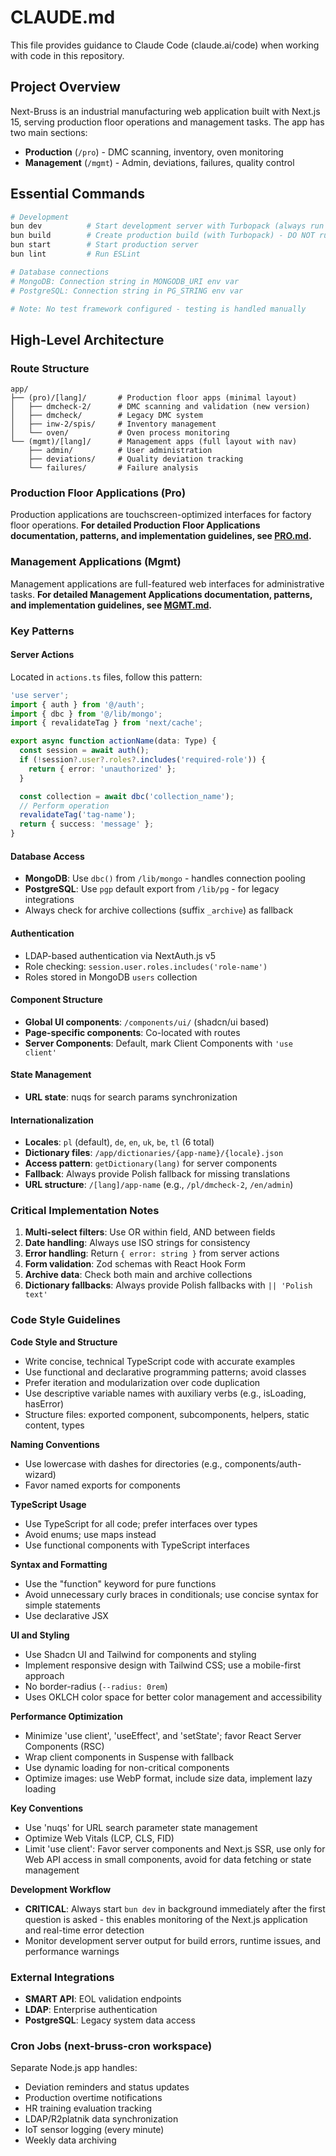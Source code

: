 # CLAUDE.md

This file provides guidance to Claude Code (claude.ai/code) when working with code in this repository.

## Project Overview

Next-Bruss is an industrial manufacturing web application built with Next.js 15, serving production floor operations and management tasks. The app has two main sections:

- **Production** (`/pro`) - DMC scanning, inventory, oven monitoring
- **Management** (`/mgmt`) - Admin, deviations, failures, quality control

## Essential Commands

```bash
# Development
bun dev          # Start development server with Turbopack (always run in background)
bun build        # Create production build (with Turbopack) - DO NOT run while bun dev is running
bun start        # Start production server
bun lint         # Run ESLint

# Database connections
# MongoDB: Connection string in MONGODB_URI env var
# PostgreSQL: Connection string in PG_STRING env var

# Note: No test framework configured - testing is handled manually
```

## High-Level Architecture

### Route Structure

```
app/
├── (pro)/[lang]/       # Production floor apps (minimal layout)
│   ├── dmcheck-2/      # DMC scanning and validation (new version)
│   ├── dmcheck/        # Legacy DMC system
│   ├── inw-2/spis/     # Inventory management
│   └── oven/           # Oven process monitoring
└── (mgmt)/[lang]/      # Management apps (full layout with nav)
    ├── admin/          # User administration
    ├── deviations/     # Quality deviation tracking
    └── failures/       # Failure analysis
```

### Production Floor Applications (Pro)

Production applications are touchscreen-optimized interfaces for factory floor operations. **For detailed Production Floor Applications documentation, patterns, and implementation guidelines, see [PRO.md](PRO.md).**

### Management Applications (Mgmt)

Management applications are full-featured web interfaces for administrative tasks. **For detailed Management Applications documentation, patterns, and implementation guidelines, see [MGMT.md](MGMT.md).**

### Key Patterns

#### Server Actions

Located in `actions.ts` files, follow this pattern:

```typescript
'use server';
import { auth } from '@/auth';
import { dbc } from '@/lib/mongo';
import { revalidateTag } from 'next/cache';

export async function actionName(data: Type) {
  const session = await auth();
  if (!session?.user?.roles?.includes('required-role')) {
    return { error: 'unauthorized' };
  }

  const collection = await dbc('collection_name');
  // Perform operation
  revalidateTag('tag-name');
  return { success: 'message' };
}
```

#### Database Access

- **MongoDB**: Use `dbc()` from `/lib/mongo` - handles connection pooling
- **PostgreSQL**: Use `pgp` default export from `/lib/pg` - for legacy integrations
- Always check for archive collections (suffix `_archive`) as fallback

#### Authentication

- LDAP-based authentication via NextAuth.js v5
- Role checking: `session.user.roles.includes('role-name')`
- Roles stored in MongoDB `users` collection

#### Component Structure

- **Global UI components**: `/components/ui/` (shadcn/ui based)
- **Page-specific components**: Co-located with routes
- **Server Components**: Default, mark Client Components with `'use client'`

#### State Management

- **URL state**: nuqs for search params synchronization

#### Internationalization

- **Locales**: `pl` (default), `de`, `en`, `uk`, `be`, `tl` (6 total)
- **Dictionary files**: `/app/dictionaries/{app-name}/{locale}.json`
- **Access pattern**: `getDictionary(lang)` for server components
- **Fallback**: Always provide Polish fallback for missing translations
- **URL structure**: `/[lang]/app-name` (e.g., `/pl/dmcheck-2`, `/en/admin`)

### Critical Implementation Notes

1. **Multi-select filters**: Use OR within field, AND between fields
2. **Date handling**: Always use ISO strings for consistency
3. **Error handling**: Return `{ error: string }` from server actions
4. **Form validation**: Zod schemas with React Hook Form
5. **Archive data**: Check both main and archive collections
6. **Dictionary fallbacks**: Always provide Polish fallbacks with `|| 'Polish text'`

### Code Style Guidelines

**Code Style and Structure**

- Write concise, technical TypeScript code with accurate examples
- Use functional and declarative programming patterns; avoid classes
- Prefer iteration and modularization over code duplication
- Use descriptive variable names with auxiliary verbs (e.g., isLoading, hasError)
- Structure files: exported component, subcomponents, helpers, static content, types

**Naming Conventions**

- Use lowercase with dashes for directories (e.g., components/auth-wizard)
- Favor named exports for components

**TypeScript Usage**

- Use TypeScript for all code; prefer interfaces over types
- Avoid enums; use maps instead
- Use functional components with TypeScript interfaces

**Syntax and Formatting**

- Use the "function" keyword for pure functions
- Avoid unnecessary curly braces in conditionals; use concise syntax for simple statements
- Use declarative JSX

**UI and Styling**

- Use Shadcn UI and Tailwind for components and styling
- Implement responsive design with Tailwind CSS; use a mobile-first approach
- No border-radius (`--radius: 0rem`)
- Uses OKLCH color space for better color management and accessibility

**Performance Optimization**

- Minimize 'use client', 'useEffect', and 'setState'; favor React Server Components (RSC)
- Wrap client components in Suspense with fallback
- Use dynamic loading for non-critical components
- Optimize images: use WebP format, include size data, implement lazy loading

**Key Conventions**

- Use 'nuqs' for URL search parameter state management
- Optimize Web Vitals (LCP, CLS, FID)
- Limit 'use client': Favor server components and Next.js SSR, use only for Web API access in small components, avoid for data fetching or state management

**Development Workflow**

- **CRITICAL**: Always start `bun dev` in background immediately after the first question is asked - this enables monitoring of the Next.js application and real-time error detection
- Monitor development server output for build errors, runtime issues, and performance warnings

### External Integrations

- **SMART API**: EOL validation endpoints
- **LDAP**: Enterprise authentication
- **PostgreSQL**: Legacy system data access

### Cron Jobs (next-bruss-cron workspace)

Separate Node.js app handles:

- Deviation reminders and status updates
- Production overtime notifications
- HR training evaluation tracking
- LDAP/R2platnik data synchronization
- IoT sensor logging (every minute)
- Weekly data archiving